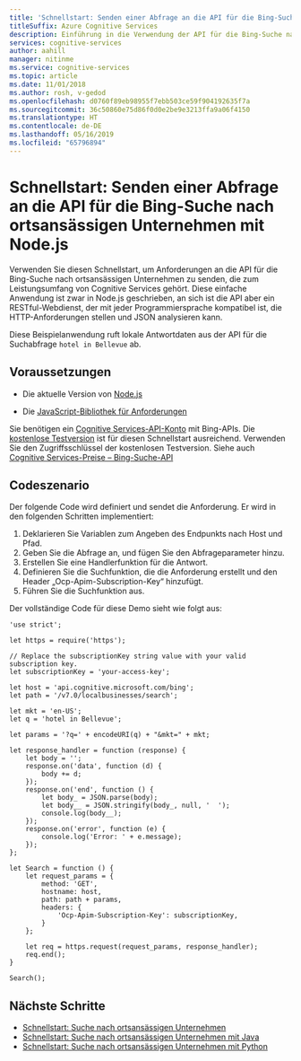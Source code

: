 ```yaml
---
title: 'Schnellstart: Senden einer Abfrage an die API für die Bing-Suche nach ortsansässigen Unternehmen mit Node.js | Microsoft-Dokumentation'
titleSuffix: Azure Cognitive Services
description: Einführung in die Verwendung der API für die Bing-Suche nach ortsansässigen Unternehmen mit Node
services: cognitive-services
author: aahill
manager: nitinme
ms.service: cognitive-services
ms.topic: article
ms.date: 11/01/2018
ms.author: rosh, v-gedod
ms.openlocfilehash: d0760f89eb98955f7ebb503ce59f904192635f7a
ms.sourcegitcommit: 36c50860e75d86f0d0e2be9e3213ffa9a06f4150
ms.translationtype: HT
ms.contentlocale: de-DE
ms.lasthandoff: 05/16/2019
ms.locfileid: "65796894"
---
```

# <a name="quickstart-send-a-query-to-the-bing-local-business-search-api-using-nodejs"></a>Schnellstart: Senden einer Abfrage an die API für die Bing-Suche nach ortsansässigen Unternehmen mit Node.js

Verwenden Sie diesen Schnellstart, um Anforderungen an die API für die Bing-Suche nach ortsansässigen Unternehmen zu senden, die zum Leistungsumfang von Cognitive Services gehört. Diese einfache Anwendung ist zwar in Node.js geschrieben, an sich ist die API aber ein RESTful-Webdienst, der mit jeder Programmiersprache kompatibel ist, die HTTP-Anforderungen stellen und JSON analysieren kann.

Diese Beispielanwendung ruft lokale Antwortdaten aus der API für die Suchabfrage `hotel in Bellevue` ab.

## <a name="prerequisites"></a>Voraussetzungen

* Die aktuelle Version von [Node.js](https://nodejs.org/en/download/)

* Die [JavaScript-Bibliothek für Anforderungen](https://github.com/request/request)

Sie benötigen ein [Cognitive Services-API-Konto](https://docs.microsoft.com/azure/cognitive-services/cognitive-services-apis-create-account) mit Bing-APIs. Die [kostenlose Testversion](https://azure.microsoft.com/try/cognitive-services/?api=bing-web-search-api) ist für diesen Schnellstart ausreichend. Verwenden Sie den Zugriffsschlüssel der kostenlosen Testversion.  Siehe auch [Cognitive Services-Preise – Bing-Suche-API](https://azure.microsoft.com/pricing/details/cognitive-services/search-api/)

## <a name="code-scenario"></a>Codeszenario

Der folgende Code wird definiert und sendet die Anforderung. Er wird in den folgenden Schritten implementiert:

1. Deklarieren Sie Variablen zum Angeben des Endpunkts nach Host und Pfad.
2. Geben Sie die Abfrage an, und fügen Sie den Abfrageparameter hinzu.
3. Erstellen Sie eine Handlerfunktion für die Antwort.
4. Definieren Sie die Suchfunktion, die die Anforderung erstellt und den Header „Ocp-Apim-Subscription-Key“ hinzufügt.
5. Führen Sie die Suchfunktion aus.

Der vollständige Code für diese Demo sieht wie folgt aus:

```
'use strict';

let https = require('https');

// Replace the subscriptionKey string value with your valid subscription key.
let subscriptionKey = 'your-access-key';

let host = 'api.cognitive.microsoft.com/bing';
let path = '/v7.0/localbusinesses/search';

let mkt = 'en-US';
let q = 'hotel in Bellevue';

let params = '?q=' + encodeURI(q) + "&mkt=" + mkt;

let response_handler = function (response) {
    let body = '';
    response.on('data', function (d) {
        body += d;
    });
    response.on('end', function () {
        let body_ = JSON.parse(body);
        let body__ = JSON.stringify(body_, null, '  ');
        console.log(body__);
    });
    response.on('error', function (e) {
        console.log('Error: ' + e.message);
    });
};

let Search = function () {
    let request_params = {
        method: 'GET',
        hostname: host,
        path: path + params,
        headers: {
            'Ocp-Apim-Subscription-Key': subscriptionKey,
        }
    };

    let req = https.request(request_params, response_handler);
    req.end();
}

Search();

```

## <a name="next-steps"></a>Nächste Schritte

* [Schnellstart: Suche nach ortsansässigen Unternehmen](local-quickstart.md)
* [Schnellstart: Suche nach ortsansässigen Unternehmen mit Java](local-search-java-quickstart.md)
* [Schnellstart: Suche nach ortsansässigen Unternehmen mit Python](local-search-python-quickstart.md)

